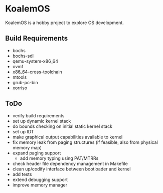 # KoalemOS #

KoalemOS is a hobby project to explore OS development.

## Build Requirements

* bochs
* bochs-sdl
* qemu-system-x86_64
* ovmf
* x86_64-cross-toolchain
* mtools
* grub-pc-bin
* xorriso

## ToDo

* verify build requirements
* set up dynamic kernel stack
* do bounds checking on initial static kernel stack
* set up IDT
* make graphical output capabilities available to kernel
* fix memory leak from paging structures (if feasible, also from physical memory map)
* expand paging support
  * add memory typing using PAT/MTRRs
* check header file dependency management in Makefile
* clean up/codify interface between bootloader and kernel
* add tests
* extend debugging support
* improve memory manager
